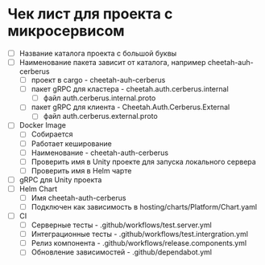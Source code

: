# Чек лист для проекта с микросервисом

- [ ] Название каталога проекта с большой буквы
- [ ] Наименование пакета зависит от каталога, например cheetah-auh-cerberus
  - [ ] проект в cargo - cheetah-auh-cerberus
  - [ ] пакет gRPC для кластера -  cheetah.auth.cerberus.internal
    - [ ] файл auth.cerberus.internal.proto
  - [ ] пакет gRPC для клиента - Cheetah.Auth.Cerberus.External
    - [ ] файл auth.cerberus.external.proto
- [ ] Docker Image
  - [ ] Собирается
  - [ ] Работает кеширование
  - [ ] Наименование - cheetah-auth-cerberus
  - [ ] Проверить имя в Unity проекте для запуска локального сервера
  - [ ] Проверить имя в Helm чарте
- [ ] gRPC для Unity проекта
- [ ] Helm Chart
  - [ ] Имя cheetah-auth-cerberus
  - [ ] Подключен как зависимость в hosting/charts/Platform/Chart.yaml
- [ ] CI
  - [ ] Серверные тесты - .github/workflows/test.server.yml
  - [ ] Интеграционные тесты - .github/workflows/test.intergration.yml
  - [ ] Релиз компонента - .github/workflows/release.components.yml
  - [ ] Обновление зависимостей - .github/dependabot.yml
